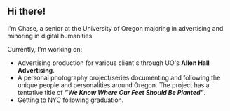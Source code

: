 ## Hi there!

I'm Chase, a senior at the University of Oregon majoring in advertising and minoring in digital humanities.

Currently, I'm working on:
- Advertising production for various client's through UO's **Allen Hall Advertising**.
- A personal photography project/series documenting and following the unique people and personalities around Oregon. The project has a tentative title of ***"We Know Where Our Feet Should Be Planted"***.
- Getting to NYC following graduation.

<!--
**ChaseRogers10/chaserogers10** is a ✨ _special_ ✨ repository because its `README.md` (this file) appears on your GitHub profile.

Here are some ideas to get you started:

- 🔭 I’m currently working on ...
- 🌱 I’m currently learning ...
- 👯 I’m looking to collaborate on ...
- 🤔 I’m looking for help with ...
- 💬 Ask me about ...
- 📫 How to reach me: ...
- 😄 Pronouns: ...
- ⚡ Fun fact: ...
-->
